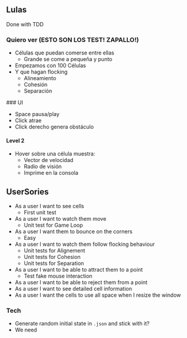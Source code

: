 ## Lulas

Done with TDD

### Quiero ver (ESTO SON LOS TEST! ZAPALLO!)

- Células que puedan comerse entre ellas
  - Grande se come a pequeña y punto
- Empezamos con 100 Células
- Y que hagan flocking
  - Alineamiento
  - Cohesión
  - Separación

### UI

- Space pausa/play
- Click atrae
- Click derecho genera obstáculo

#### Level 2

- Hover sobre una célula muestra:
  - Vector de velocidad
  - Radio de visión
  - Imprime en la consola

## UserSories

- As a user I want to see cells
  - First unit test
- As a user I want to watch them move
  - Unit test for Game Loop
- As a user I want them to bounce on the corners
  - Easy
- As a user I want to watch them follow flocking behaviour
  - Unit tests for Alignement
  - Unit tests for Cohesion
  - Unit tests for Separation
- As a user I want to be able to attract them to a point
  - Test fake mouse interaction
- As a user I want to be able to reject them from a point
- As a user I want to see detailed cell information
- As a user I want the cells to use all space when I resize the window

### Tech

- Generate random initial state in `.json` and stick with it?
- We need
